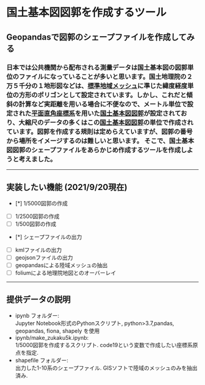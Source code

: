 # 国土基本図図郭を作成するツール
## Geopandasで図郭のシェープファイルを作成してみる
### 日本では公共機関から配布される測量データは国土基本図の図郭単位のファイルになっていることが多いと思います。国土地理院の２万５千分の１地形図などは、[標準地域メッシュ](https://club.informatix.co.jp/?p=1226)に準じた緯度経度単位の方形のポリゴンとして設定されています。しかし、これだと傾斜の計算など実距離を用いる場合に不便なので、メートル単位で設定された[平面直角座標系](https://www.gsi.go.jp/sokuchikijun/jpc.html)を用いた[国土基本図図郭](https://club.informatix.co.jp/?p=1293)が設定されており、大縮尺のデータの多くはこの[国土基本図図郭](https://club.informatix.co.jp/?p=1293)の単位で作成されています。図郭を作成する規則は定めらえていますが、図郭の番号から場所をイメージするのは難しいと思います。    そこで、国土基本図図郭のシェープファイルをあらかじめ作成するツールを作成しようと考えました。
---
## 実装したい機能 (2021/9/20現在)
- [*] 1/5000図郭の作成
- [ ] 1/2500図郭の作成
- [ ] 1/500図郭の作成

- [*] シェープファイルの出力
- [ ] kmlファイルの出力
- [ ] geojsonファイルの出力
- [ ] geopandasによる陸域メッシュの抽出
- [ ] foliumによる地理院地図とのオーバーレイ
---
## 提供データの説明
* ipynb フォルダー:   
    Jupyter Notebook形式のPythonスクリプト, python>3.7,pandas, geopandas, fiona, shapely を使用   
* ipynb/make_zukaku5k.ipynb:  
1/5000図郭を作成するスクリプト. code19という変数で作成したい座標系原点を指定.
* shapefile フォルダー:  
出力した1-10系のシェープファイル. GISソフトで陸域のメッシュのみを抽出済み.